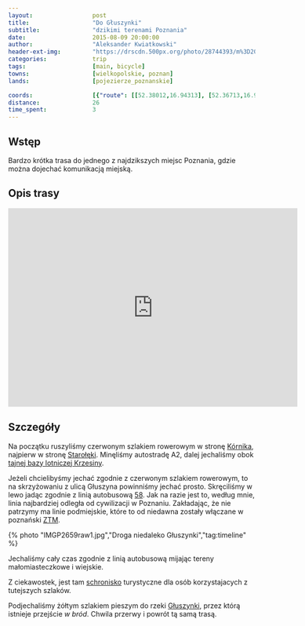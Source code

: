 ```yaml
---
layout:                 post
title:                  "Do Głuszynki"
subtitle:               "dzikimi terenami Poznania"
date:                   2015-08-09 20:00:00
author:                 "Aleksander Kwiatkowski"
header-ext-img:         "https://drscdn.500px.org/photo/28744393/m%3D2048/8a95b0b5cec67fec50454980f44e880e"
categories:             trip
tags:                   [main, bicycle]
towns:                  [wielkopolskie, poznan]
lands:                  [pojezierze_poznanskie]

coords:                 [{"route": [[52.38012,16.94313], [52.36713,16.93094], [52.36435,16.93103], [52.36257,16.93893], [52.35523,16.94339], [52.33929,16.93781], [52.33856,16.93326], [52.33226,16.93283], [52.31789,16.95377], [52.31065,16.97729], [52.30740,16.98304], [52.30472,16.98210], [52.30278,16.97892], [52.30082,16.97753], [52.30095,16.97665]], "type": "bicycle"}]
distance:               26
time_spent:             3
---
```


[wiki-kornik]:          https://pl.wikipedia.org/wiki/K%C3%B3rnik
[wiki-staroleka]:       https://pl.wikipedia.org/wiki/Staro%C5%82%C4%99ka
[wikil-baza-krzesiny]:  https://pl.wikipedia.org/wiki/31_Baza_Lotnicza
[wiki-gluszynka]:       https://pl.wikipedia.org/wiki/G%C5%82uszynka_(rzeka)

[mpk-58]:               http://www.mpk.poznan.pl/component/transport/58/
[ztm]:                  http://www.ztm.poznan.pl/

[gluszyna-schron]:      http://www.schronisko.poznan.pl/?id=1

Wstęp
-----

Bardzo krótka trasa do jednego z najdzikszych miejsc Poznania, gdzie
można dojechać komunikacją miejską.

Opis trasy
----------

<iframe height='405' width='590' frameborder='0' allowtransparency='true' scrolling='no' src='https://www.strava.com/activities/365285496/embed/a924735eb92e660866fc989a8e5f3e699ddc5932'></iframe>

Szczegóły
---------

Na początku ruszyliśmy czerwonym szlakiem rowerowym w stronę [Kórnika][wiki-kornik], najpierw w stronę [Starołęki][wiki-staroleka].
Minęliśmy autostradę A2, dalej jechaliśmy obok [tajnej bazy lotniczej Krzesiny][wikil-baza-krzesiny].

Jeżeli chcielibyśmy jechać zgodnie z czerwonym szlakiem rowerowym, to na skrzyżowaniu z ulicą Głuszyna powinniśmy jechać prosto.
Skręciliśmy w lewo jadąc zgodnie z linią autobusową [58][mpk-58]. Jak na razie jest to, według mnie, linia najbardziej odległa od
cywilizacji w Poznaniu. Zakładając, że nie patrzymy ma linie podmiejskie, które to od niedawna zostały włączane w
poznański [ZTM][ztm].

{% photo "IMGP2659raw1.jpg","Droga niedaleko Głuszynki","tag:timeline" %}

Jechaliśmy cały czas zgodnie z linią autobusową mijając tereny małomiasteczkowe i wiejskie.

Z ciekawostek, jest tam [schronisko][gluszyna-schron] turystyczne dla osób korzystajacych z tutejszych szlaków.

Podjechaliśmy żółtym szlakiem pieszym do rzeki [Głuszynki][wiki-gluszynka], przez którą istnieje przejście *w bród*. Chwila
przerwy i powrót tą samą trasą.
